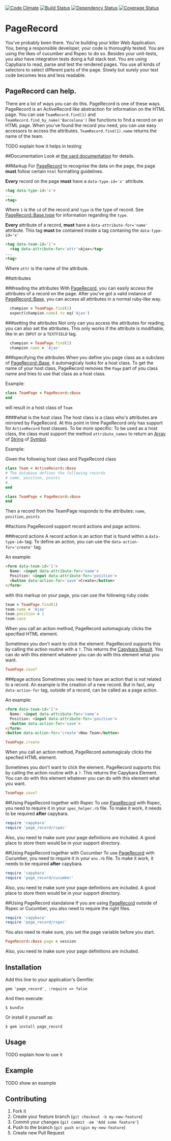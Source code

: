[![Code Climate](https://codeclimate.com/github/appdrones/page_record.png)](https://codeclimate.com/github/appdrones/page_record) [![Build Status](https://travis-ci.org/appdrones/page_record.png)](https://travis-ci.org/appdrones/page_record) [![Dependency Status](https://gemnasium.com/appdrones/page_record.png)](https://gemnasium.com/appdrones/page_record) [![Coverage Status](https://coveralls.io/repos/appdrones/page_record/badge.png)](https://coveralls.io/r/appdrones/page_record)

# PageRecord

You've probably been there. You're building your killer Web Application. You, being a responsible developer, your code is thoroughly tested. You are using the likes of cucumber and Rspec to do so. Besides your unit-tests, you also have integration tests doing a full stack test. You are using Capybara to read, parse and test the rendered pages. You use all kinds of selectors to select different parts of the page. Slowly but surely your test code becomes less and less readable.

## PageRecord can help.
There are a lot of ways you can do this. PageRecord is one of these ways. PageRecord is an ActiveRecord like abstraction for information on the HTML page. You can use `TeamRecord.find(1)` and `TeamRecord.find_by_name('Barcelona')` like functions to find a record on an HTML page. When you've found the record you need, you can use easy accessors to access the attributes. `TeamRecord.find(1).name` returns the name of the team.

TODO explain how it helps in testing

##Documentation
Look at [the yard documentation](http://rubydoc.info/github/appdrones/page_record/PageRecord) for details.

##Markup
For [PageRecord](http://rubydoc.info/github/appdrones/page_record/PageRecord) to recognise the data on the page, the page __must__ follow certain `html` formatting guidelines.

__Every__ record on the page __must__ have a `data-type-id='x'` attribute. 

```html
<tag data-type-id='x'>
...
<tag>
```
Where `1` is the `id` of the record and `type` is the type of record. See [PageRecord::Base.type](http://rubydoc.info/github/appdrones/page_record/PageRecord/Base#type-class_method) for information regarding the `type`.

__Every__ attribute of a record, __must__ have a `data-attribute-for='name'` attribute. This tag __must__ be contained inside a tag contaning the `data-type-id='x'` 

```html
<tag data-team-id='1'>
  <tag data-attribute-for='attr'>Ajax</tag>
...
<tag>
```

Where `attr` is the name of the attribute.

##attributes

###reading the attributes
With [PageRecord](http://rubydoc.info/github/appdrones/page_record/PageRecord), you can easily access the attributes of a record on the page. After you've got a valid instance of [PageRecord::Base](http://rubydoc.info/github/appdrones/page_record/PageRecord/Base), you can access all attributes in a normal ruby-like way.

```ruby
  champion = TeamPage.find(1)
  expect(champion.name).to eq('Ajax')
```
###setting the attributes
Not only can you access the attributes for reading, you can also set the attributes. This only works if the attribute is modifiable, like in an `INPUT` or a `TEXTFIELD` tag.

```ruby
  champion = TeamPage.find(1)
  champion.name = 'Ajax'
```

###specifying the attributes
When you define you page class as a subclass of [PageRecord::Base](http://rubydoc.info/github/appdrones/page_record/PageRecord/Base), it automagicaly looks for a host class. To get the name of your host class, PageRecord removes the `Page` part of you class name and tries to use that class as a host class.

Example:

```ruby
class TeamPage < PageRecord::Base
end
```

will result in a host class of `Team`

####what is the host class
The host class is a class who's attributes are mirrored by PageRecord. At this point in time PageRecord only has support for `ActiveRecord` host classes. To be more specific: To be used as a host class, the class must support the method `attribute_names` to return an [Array](http://ruby-doc.org/core-2.0/Array.html) of [String](http://ruby-doc.org/core-2.0/String.html) of [Symbol](http://ruby-doc.org/core-2.0/Symbol.html).

Example:

Given the following host class and PageRecord class

```ruby
class Team < ActiveRecord::Base
# The database defines the following records
# name, position, points
#
end

class TeamPage < PageRecord::Base
end
```

Then a record from the TeamPage responds to the attributes: `name`, `position`, `points`

##actions
PageRecord support record actions and page actions. 

###record actions
A record action is an action that is found within a `data-type-id=` tag. To define an action, you can use the `data-action-for='create'` tag.

An example:

```html
<form data-team-id='1'>
  Name: <input data-attribute-for='name'>
  Position: <input data-attribute-for='position'>
  <button data-action-for='save'>Create</button>
</form>
```

with this markup on your page, you can use the following ruby code:

```ruby
team = TeamPage.find(1)
team.name = 'Ajax'
team.position = 1
team.save
```

When you call an action method, PageRecord automagicaly clicks the specified HTML element.

Sometimes you don't want to click the element. PageRecord supports this by calling the action routine with a `?`. This returns the [Capybara Result](http://rubydoc.info/github/jnicklas/capybara/master/Capybara/Result). You can do with this element whatever you can do with this element what you want.

```ruby
TeamPage.save?
```

###page actions
Sometimes you need to have an action that is not related to a record. An example is the creation of a new record. But in fact, any `data-action-for` tag, outside of a record, can be called as a page action.

An example:

```html
<form data-team-id='1'>
  Name: <input data-attribute-for='name'>
  Position: <input data-attribute-for='position'>
  <button data-action-for='save'>
</form>
<button data-action-for='create'>New Team</button>
```

```ruby
TeamPage.create
```

When you call an action method, PageRecord automagicaly clicks the specfied HTML element.

Sometimes you don't want to click the element. PageRecord supports this by calling the action routine with a `?`. This returns the Capybara Element. You can do with this element whatever you can do with this element what you want.

```ruby
TeamPage.save?
```

##Using PageRecord together with Rspec
To use [PageRecord](http://rubydoc.info/github/appdrones/page_record/PageRecord) with Rspec, you need to require it in your `spec_helper.rb` file. To make it work, it needs to be required __after__ capybara.

```ruby
require 'capybara'
require 'page_record/rspec'
```

Also, you need te make sure your page definitions are included. A good place to store them would be in your support directory.

##Using PageRecord together with Cucumber
To use [PageRecord](http://rubydoc.info/github/appdrones/page_record/PageRecord) with Cucumber, you need to require it in your `env.rb` file. To make it work, it needs to be required __after__ capybara.

```ruby
require 'capybara'
require 'page_record/cucumber'
```
Also, you need te make sure your page definitions are included. A good place to store them would be in your support directory.

##Using PageRecord standalone
If you are using [PageRecord](http://rubydoc.info/github/appdrones/page_record/PageRecord) outside of Rspec or Cucumber, you also need to require the right files.

```ruby
require 'capybara'
require 'page_record/rspec'
```

You also need te make sure, you set the page variable before you start.

```ruby
PageRecord::Base.page = session
```

Also, you need te make sure your page definitions are included. 


## Installation

Add this line to your application's Gemfile:

    gem 'page_record', :require => false

And then execute:

    $ bundle

Or install it yourself as:

    $ gem install page_record

## Usage

TODO explain how to use it

## Example

TODO show an example

## Contributing

1. Fork it
2. Create your feature branch (`git checkout -b my-new-feature`)
3. Commit your changes (`git commit -am 'Add some feature'`)
4. Push to the branch (`git push origin my-new-feature`)
5. Create new Pull Request
